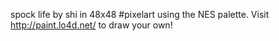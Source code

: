 spock life by shi in 48x48 #pixelart using the NES palette. Visit http://paint.lo4d.net/ to draw your own! 
